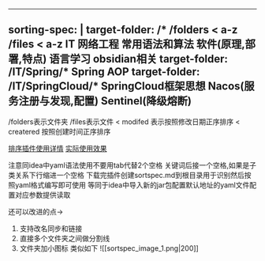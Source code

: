 
---
sorting-spec: |
  target-folder: /*
  /folders
   < a-z
  /files
   < a-z
  IT
  网络工程
  常用语法和算法
  软件(原理,部署,特点)
  语言学习
  obsidian相关
  target-folder: /IT/Spring/*
  Spring
  AOP
  target-folder: /IT/SpringCloud/*
  SpringCloud框架思想
  Nacos(服务注册与发现,配置)
  Sentinel(降级熔断)
---

/folders表示文件夹
/files表示文件
< modifed 表示按照修改日期正序排序
< createred 按照创建时间正序排序

[排序插件使用详情](https://github.com/SebastianMC/obsidian-custom-sort/blob/master/advanced-README.md#location-of-sorting-specification-yaml-entry)
[实际使用效果](https://zhuanlan.zhihu.com/p/586842280?utm_id=0)

注意同idea中yaml语法使用不要用tab代替2个空格 关键词后接一个空格,如果是子类关系下行缩进一个空格
下载完插件创建sortspec.md到根目录用于识别然后按照yaml格式编写即可使用
等同于idea中导入新的jar包配置默认地址的yaml文件配置对应参数提供读取

还可以改进的点->
1. 支持改名同步和链接
2. 直接多个文件夹之间做分割线
3. 文件夹加小图标
类似如下
![[sortspec_image_1.png|200]]